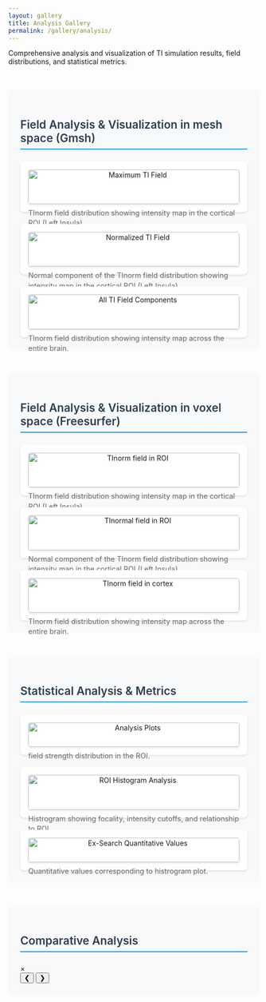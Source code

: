 ```yaml
---
layout: gallery
title: Analysis Gallery
permalink: /gallery/analysis/
---
```


<link rel="stylesheet" href="{{ '/assets/css/lightbox.css' | relative_url }}">

Comprehensive analysis and visualization of TI simulation results, field distributions, and statistical metrics.

<div class="gallery-section">
  <h3>Field Analysis & Visualization in mesh space (Gmsh)</h3>
  <div class="gallery-grid">
    <div class="gallery-item">
      <img src="{{ site.baseurl }}/gallery/assets/analyzer/TI_max.png" alt="Maximum TI Field" onclick="openLightbox(this)" />
      <p>TInorm field distribution showing intensity map in the cortical ROI (Left Insula).</p>
    </div>
    <div class="gallery-item">
      <img src="{{ site.baseurl }}/gallery/assets/analyzer/TI_normal.png" alt="Normalized TI Field" onclick="openLightbox(this)" />
      <p>Normal component of the TInorm field distribution showing intensity map in the cortical ROI (Left Insula)</p>
    </div>
    <div class="gallery-item">
      <img src="{{ site.baseurl }}/gallery/assets/analyzer/TI_max_all.png" alt="All TI Field Components" onclick="openLightbox(this)" />
      <p>TInorm field distribution showing intensity map across the entire brain.</p>
    </div>
  </div>
</div>

<div class="gallery-section">
  <h3>Field Analysis & Visualization in voxel space (Freesurfer)</h3>
  <div class="gallery-grid">
    <div class="gallery-item">
      <img src="{{ site.baseurl }}/gallery/assets/analyzer/TI_max.png" alt="TInorm field in ROI" onclick="openLightbox(this)" />
      <p>TInorm field distribution showing intensity map in the cortical ROI (Left Insula).</p>
    </div>
    <div class="gallery-item">
      <img src="{{ site.baseurl }}/gallery/assets/analyzer/TI_normal.png" alt="TInormal field in ROI" onclick="openLightbox(this)" />
      <p>Normal component of the TInorm field distribution showing intensity map in the cortical ROI (Left Insula)</p>
    </div>
    <div class="gallery-item">
      <img src="{{ site.baseurl }}/gallery/assets/analyzer/TI_max_all.png" alt="TInorm field in cortex" onclick="openLightbox(this)" />
      <p>TInorm field distribution showing intensity map across the entire brain.</p>
    </div>
  </div>
</div>

<div class="gallery-section">
  <h3>Statistical Analysis & Metrics</h3>
  <div class="gallery-grid">
    <div class="gallery-item">
      <img src="{{ site.baseurl }}/gallery/assets/analyzer/analysis_plot.png" alt="Analysis Plots" onclick="openLightbox(this)" />
      <p>field strength distribution in the ROI.</p>
    </div>
    <div class="gallery-item">
      <img src="{{ site.baseurl }}/gallery/assets/analyzer/lh.insula_whole_head_roi_histogram.png" alt="ROI Histogram Analysis" onclick="openLightbox(this)" />
      <p>Histrogram showing focality, intensity cutoffs, and relationship to ROI</p>
    </div>
    <div class="gallery-item">
      <img src="{{ site.baseurl }}/gallery/assets/ex-search/ex-search_analysis_values.png" alt="Ex-Search Quantitative Values" onclick="openLightbox(this)" />
      <p>Quantitative values corresponding to histrogram plot.</p>
    </div>
  </div>
</div>

<div class="gallery-section">
  <h3>Comparative Analysis</h3>
  <div class="gallery-grid">
</div>

<!-- Lightbox Modal -->
<div id="lightbox" class="lightbox" onclick="closeLightbox()">
  <span class="close" onclick="closeLightbox()">&times;</span>
  <div class="lightbox-content" onclick="event.stopPropagation()">
    <img id="lightbox-img" src="" alt="" />
    <div class="lightbox-nav">
      <button class="nav-btn prev" onclick="changeImage(-1)">&#10094;</button>
      <button class="nav-btn next" onclick="changeImage(1)">&#10095;</button>
    </div>
    <div class="lightbox-caption" id="lightbox-caption"></div>
  </div>
</div>

<script src="{{ '/assets/js/lightbox.js' | relative_url }}"></script>

<style>
.gallery-section {
  margin: 3rem 0;
  padding: 1.5rem;
  background-color: #f8f9fa;
  border-radius: 8px;
}

.gallery-section h3 {
  color: #2c3e50;
  margin-bottom: 1.5rem;
  font-size: 1.4rem;
  font-weight: 600;
  border-bottom: 2px solid #3498db;
  padding-bottom: 0.5rem;
}

.gallery-grid {
  display: grid;
  grid-template-columns: repeat(auto-fit, minmax(350px, 1fr));
  gap: 1.5rem;
  margin-top: 1rem;
}

.gallery-item {
  background: white;
  border-radius: 8px;
  padding: 1rem;
  box-shadow: 0 2px 4px rgba(0,0,0,0.1);
  text-align: center;
  transition: transform 0.2s ease, box-shadow 0.2s ease;
}

.gallery-item:hover {
  transform: translateY(-2px);
  box-shadow: 0 4px 8px rgba(0,0,0,0.15);
}

/* Override wiki.css image styles with more specific selectors and !important */
.wiki-content .gallery-item img,
.gallery-item img {
  width: 100% !important;
  max-width: 500px !important;
  max-height: 400px !important;
  height: auto !important;
  object-fit: contain !important;
  border-radius: 4px !important;
  margin-bottom: 0.5rem !important;
  margin-left: auto !important;
  margin-right: auto !important;
  margin-top: 0 !important;
  display: block !important;
  box-shadow: 0 2px 4px rgba(0,0,0,0.1) !important;
  cursor: pointer !important;
  loading: lazy;
}

.gallery-item p {
  margin: 0;
  font-size: 0.9rem;
  color: #666;
  line-height: 1.4;
  text-align: left;
}

@media (max-width: 768px) {
  .gallery-grid {
    grid-template-columns: 1fr;
    gap: 1rem;
  }
  
  .gallery-section {
    margin: 1rem 0;
    padding: 1rem;
  }
  
  .wiki-content .gallery-item img,
  .gallery-item img {
    max-width: 100% !important;
    max-height: 300px !important;
  }
}

@media (max-width: 480px) {
  .wiki-content .gallery-item img,
  .gallery-item img {
    max-height: 250px !important;
  }
}
</style> 
</style> 